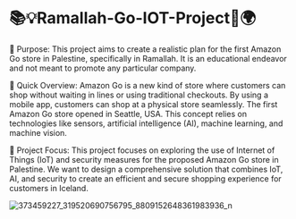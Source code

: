 # 📚💡Ramallah-Go-IOT-Project🛒🌍

🛒 Purpose:
This project aims to create a realistic plan for the first Amazon Go store in Palestine, specifically in Ramallah. It is an educational endeavor and not meant to promote any particular company.

🛒 Quick Overview:
Amazon Go is a new kind of store where customers can shop without waiting in lines or using traditional checkouts. By using a mobile app, customers can shop at a physical store seamlessly. The first Amazon Go store opened in Seattle, USA. This concept relies on technologies like sensors, artificial intelligence (AI), machine learning, and machine vision.

🛒 Project Focus:
This project focuses on exploring the use of Internet of Things (IoT) and security measures for the proposed Amazon Go store in Palestine. We want to design a comprehensive solution that combines IoT, AI, and security to create an efficient and secure shopping experience for customers in Iceland.

![373459227_319520690756795_8809152648361983936_n](https://github.com/raghadafghani/Ramallah-Go-IOT-Project/assets/105122460/22a07f8b-1c42-4f9c-a690-47c14bd7c095)

